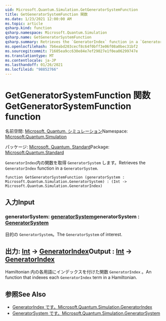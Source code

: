 ```yaml
---
uid: Microsoft.Quantum.Simulation.GetGeneratorSystemFunction
title: GetGeneratorSystemFunction 関数
ms.date: 1/23/2021 12:00:00 AM
ms.topic: article
qsharp.kind: function
qsharp.namespace: Microsoft.Quantum.Simulation
qsharp.name: GetGeneratorSystemFunction
qsharp.summary: Retrieves the `GeneratorIndex` function in a `GeneratorSystem`.
ms.openlocfilehash: 7b6eabd203cecf8c64f0bff3e06f08a0bec31bf2
ms.sourcegitcommit: 71605ea9cc630e84e7ef29027e1f0ea06299747e
ms.translationtype: MT
ms.contentlocale: ja-JP
ms.lasthandoff: 01/26/2021
ms.locfileid: "98852766"
---
```

# <a name="getgeneratorsystemfunction-function"></a><span data-ttu-id="209ab-102">GetGeneratorSystemFunction 関数</span><span class="sxs-lookup"><span data-stu-id="209ab-102">GetGeneratorSystemFunction function</span></span>

<span data-ttu-id="209ab-103">名前空間: [Microsoft. Quantum. シミュレーション](xref:Microsoft.Quantum.Simulation)</span><span class="sxs-lookup"><span data-stu-id="209ab-103">Namespace: [Microsoft.Quantum.Simulation](xref:Microsoft.Quantum.Simulation)</span></span>

<span data-ttu-id="209ab-104">パッケージ: [Microsoft. Quantum. Standard](https://nuget.org/packages/Microsoft.Quantum.Standard)</span><span class="sxs-lookup"><span data-stu-id="209ab-104">Package: [Microsoft.Quantum.Standard](https://nuget.org/packages/Microsoft.Quantum.Standard)</span></span>


<span data-ttu-id="209ab-105">`GeneratorIndex`内の関数を取得 `GeneratorSystem` します。</span><span class="sxs-lookup"><span data-stu-id="209ab-105">Retrieves the `GeneratorIndex` function in a `GeneratorSystem`.</span></span>

```qsharp
function GetGeneratorSystemFunction (generatorSystem : Microsoft.Quantum.Simulation.GeneratorSystem) : (Int -> Microsoft.Quantum.Simulation.GeneratorIndex)
```


## <a name="input"></a><span data-ttu-id="209ab-106">入力</span><span class="sxs-lookup"><span data-stu-id="209ab-106">Input</span></span>

### <a name="generatorsystem--generatorsystem"></a><span data-ttu-id="209ab-107">generatorSystem: [generatorSystem](xref:Microsoft.Quantum.Simulation.GeneratorSystem)</span><span class="sxs-lookup"><span data-stu-id="209ab-107">generatorSystem : [GeneratorSystem](xref:Microsoft.Quantum.Simulation.GeneratorSystem)</span></span>

<span data-ttu-id="209ab-108">目的の `GeneratorSystem`。</span><span class="sxs-lookup"><span data-stu-id="209ab-108">The `GeneratorSystem` of interest.</span></span>



## <a name="output--int---generatorindex"></a><span data-ttu-id="209ab-109">出力: [Int](xref:microsoft.quantum.lang-ref.int) -> [GeneratorIndex](xref:Microsoft.Quantum.Simulation.GeneratorIndex)</span><span class="sxs-lookup"><span data-stu-id="209ab-109">Output : [Int](xref:microsoft.quantum.lang-ref.int) -> [GeneratorIndex](xref:Microsoft.Quantum.Simulation.GeneratorIndex)</span></span>

<span data-ttu-id="209ab-110">Hamiltonian 内の各用語にインデックスを付けた関数 `GeneratorIndex` 。</span><span class="sxs-lookup"><span data-stu-id="209ab-110">An function that indexes each `GeneratorIndex` term in a Hamiltonian.</span></span>

## <a name="see-also"></a><span data-ttu-id="209ab-111">参照</span><span class="sxs-lookup"><span data-stu-id="209ab-111">See Also</span></span>

- [<span data-ttu-id="209ab-112">GeneratorIndex です。</span><span class="sxs-lookup"><span data-stu-id="209ab-112">Microsoft.Quantum.Simulation.GeneratorIndex</span></span>](xref:Microsoft.Quantum.Simulation.GeneratorIndex)
- [<span data-ttu-id="209ab-113">GeneratorSystem です。</span><span class="sxs-lookup"><span data-stu-id="209ab-113">Microsoft.Quantum.Simulation.GeneratorSystem</span></span>](xref:Microsoft.Quantum.Simulation.GeneratorSystem)
